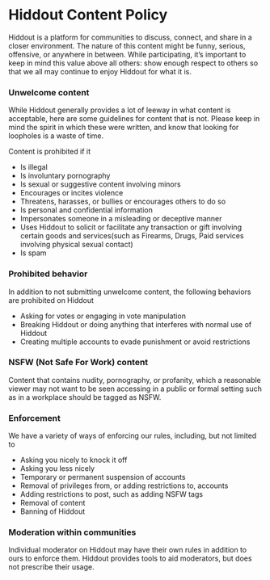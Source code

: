 # Hiddout Content Policy
Hiddout  is a platform for communities to discuss, connect, and share in a closer environment. The nature of this content might be funny, serious, offensive, or anywhere in between. 
While participating, it’s important to keep in mind this value above all others: show enough respect to others so that we all may continue to enjoy Hiddout for what it is.

### Unwelcome content
While Hiddout generally provides a lot of leeway in what content is acceptable, here are some guidelines for content that is not. Please keep in mind the spirit in which these were written, and know that looking for loopholes is a waste of time.

Content is prohibited if it

* Is illegal
* Is involuntary pornography
* Is sexual or suggestive content involving minors
* Encourages or incites violence
* Threatens, harasses, or bullies or encourages others to do so
* Is personal and confidential information
* Impersonates someone in a misleading or deceptive manner
* Uses Hiddout to solicit or facilitate any transaction or gift involving certain goods and services(such as Firearms, Drugs, Paid services involving physical sexual contact) 
* Is spam

### Prohibited behavior
In addition to not submitting unwelcome content, the following behaviors are prohibited on Hiddout

* Asking for votes or engaging in vote manipulation
* Breaking Hiddout or doing anything that interferes with normal use of Hiddout
* Creating multiple accounts to evade punishment or avoid restrictions

### NSFW (Not Safe For Work) content
Content that contains nudity, pornography, or profanity, which a reasonable viewer may not want to be seen accessing in a public or formal setting such as in a workplace should be tagged as NSFW.

### Enforcement
We have a variety of ways of enforcing our rules, including, but not limited to

* Asking you nicely to knock it off
* Asking you less nicely
* Temporary or permanent suspension of accounts
* Removal of privileges from, or adding restrictions to, accounts
* Adding restrictions to post, such as adding NSFW tags
* Removal of content
* Banning of Hiddout

### Moderation within communities
Individual moderator on Hiddout may have their own rules in addition to ours to enforce them. Hiddout provides tools to aid moderators, but does not prescribe their usage.
